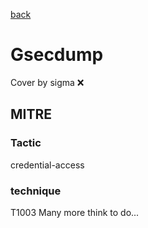 [back](../index.md)
# Gsecdump
Cover by sigma :x: 
## MITRE
### Tactic
credential-access
### technique
T1003
Many more think to do...